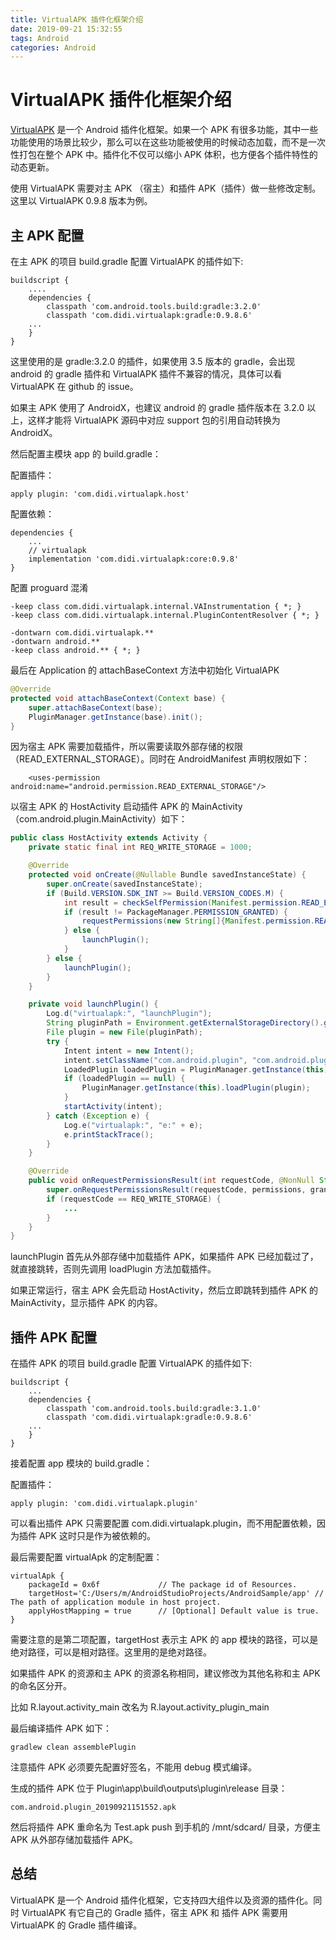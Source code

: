 ```yaml
---
title: VirtualAPK 插件化框架介绍
date: 2019-09-21 15:32:55
tags: Android
categories: Android
---
```


# VirtualAPK 插件化框架介绍

[VirtualAPK](https://github.com/didi/VirtualAPK) 是一个 Android 插件化框架。如果一个 APK 有很多功能，其中一些功能使用的场景比较少，那么可以在这些功能被使用的时候动态加载，而不是一次性打包在整个 APK 中。插件化不仅可以缩小 APK 体积，也方便各个插件特性的动态更新。

使用 VirtualAPK 需要对主 APK （宿主）和插件 APK（插件）做一些修改定制。这里以 VirtualAPK 0.9.8 版本为例。

## 主 APK 配置

在主 APK 的项目 build.gradle 配置 VirtualAPK 的插件如下:

```
buildscript {
    ....
    dependencies {
        classpath 'com.android.tools.build:gradle:3.2.0'
        classpath 'com.didi.virtualapk:gradle:0.9.8.6'
    ...
    }
}
```

这里使用的是 gradle:3.2.0 的插件，如果使用 3.5 版本的 gradle，会出现 android 的 gradle 插件和 VirtualAPK 插件不兼容的情况，具体可以看 VirtualAPK 在 github 的 issue。

如果主 APK 使用了 AndroidX，也建议 android 的 gradle 插件版本在 3.2.0 以上，这样才能将 VirtualAPK 源码中对应 support 包的引用自动转换为 AndroidX。

然后配置主模块 app 的 build.gradle：

配置插件：

```
apply plugin: 'com.didi.virtualapk.host'
```

配置依赖：
```
dependencies {
    ...
    // virtualapk
    implementation 'com.didi.virtualapk:core:0.9.8'
}
```

配置 proguard 混淆

```
-keep class com.didi.virtualapk.internal.VAInstrumentation { *; }
-keep class com.didi.virtualapk.internal.PluginContentResolver { *; }

-dontwarn com.didi.virtualapk.**
-dontwarn android.**
-keep class android.** { *; }
````

最后在 Application 的 attachBaseContext 方法中初始化 VirtualAPK

```java
@Override
protected void attachBaseContext(Context base) {
    super.attachBaseContext(base);
    PluginManager.getInstance(base).init();
}
```

因为宿主 APK 需要加载插件，所以需要读取外部存储的权限（READ_EXTERNAL_STORAGE）。同时在 AndroidManifest 声明权限如下：

```
    <uses-permission android:name="android.permission.READ_EXTERNAL_STORAGE"/>
```

以宿主 APK 的 HostActivity 启动插件 APK 的 MainActivity（com.android.plugin.MainActivity）如下：

```java
public class HostActivity extends Activity {
    private static final int REQ_WRITE_STORAGE = 1000;

    @Override
    protected void onCreate(@Nullable Bundle savedInstanceState) {
        super.onCreate(savedInstanceState);
        if (Build.VERSION.SDK_INT >= Build.VERSION_CODES.M) {
            int result = checkSelfPermission(Manifest.permission.READ_EXTERNAL_STORAGE);
            if (result != PackageManager.PERMISSION_GRANTED) {
                requestPermissions(new String[]{Manifest.permission.READ_EXTERNAL_STORAGE}, REQ_WRITE_STORAGE);
            } else {
                launchPlugin();
            }
        } else {
            launchPlugin();
        }
    }

    private void launchPlugin() {
        Log.d("virtualapk:", "launchPlugin");
        String pluginPath = Environment.getExternalStorageDirectory().getAbsolutePath().concat("/Test.apk");
        File plugin = new File(pluginPath);
        try {
            Intent intent = new Intent();
            intent.setClassName("com.android.plugin", "com.android.plugin.MainActivity");
            LoadedPlugin loadedPlugin = PluginManager.getInstance(this).getLoadedPlugin(intent);
            if (loadedPlugin == null) {
                PluginManager.getInstance(this).loadPlugin(plugin);
            }
            startActivity(intent);
        } catch (Exception e) {
            Log.e("virtualapk:", "e:" + e);
            e.printStackTrace();
        }
    }

    @Override
    public void onRequestPermissionsResult(int requestCode, @NonNull String[] permissions, @NonNull int[] grantResults) {
        super.onRequestPermissionsResult(requestCode, permissions, grantResults);
        if (requestCode == REQ_WRITE_STORAGE) {
            ...
        }
    }
}
```

launchPlugin 首先从外部存储中加载插件 APK，如果插件 APK 已经加载过了，就直接跳转，否则先调用 loadPlugin 方法加载插件。

如果正常运行，宿主 APK 会先启动 HostActivity，然后立即跳转到插件 APK 的 MainActivity，显示插件 APK 的内容。

## 插件 APK 配置

在插件 APK 的项目 build.gradle 配置 VirtualAPK 的插件如下:

```
buildscript {
    ...
    dependencies {
        classpath 'com.android.tools.build:gradle:3.1.0'
        classpath 'com.didi.virtualapk:gradle:0.9.8.6'
    ...
    }
}
```

接着配置 app 模块的 build.gradle：

配置插件：

```
apply plugin: 'com.didi.virtualapk.plugin'
```

可以看出插件 APK 只需要配置 com.didi.virtualapk.plugin，而不用配置依赖，因为插件 APK 这时只是作为被依赖的。

最后需要配置 virtualApk 的定制配置：

```
virtualApk {
    packageId = 0x6f             // The package id of Resources.
    targetHost='C:/Users/m/AndroidStudioProjects/AndroidSample/app' // The path of application module in host project.
    applyHostMapping = true      // [Optional] Default value is true.
}
```

需要注意的是第二项配置，targetHost 表示主 APK 的 app 模块的路径，可以是绝对路径，可以是相对路径。这里用的是绝对路径。

如果插件 APK 的资源和主 APK 的资源名称相同，建议修改为其他名称和主 APK 的命名区分开。

比如 R.layout.activity_main 改名为 R.layout.activity_plugin_main

最后编译插件 APK 如下：

```
gradlew clean assemblePlugin
```

注意插件 APK 必须要先配置好签名，不能用 debug 模式编译。

生成的插件 APK 位于 Plugin\app\build\outputs\plugin\release 目录：

```
com.android.plugin_20190921151552.apk
```

然后将插件 APK 重命名为 Test.apk push 到手机的 /mnt/sdcard/ 目录，方便主 APK 从外部存储加载插件 APK。

## 总结

VirtualAPK 是一个 Android 插件化框架，它支持四大组件以及资源的插件化。同时 VirtualAPK 有它自己的 Gradle 插件，宿主 APK 和 插件 APK 需要用 VirtualAPK 的 Gradle 插件编译。